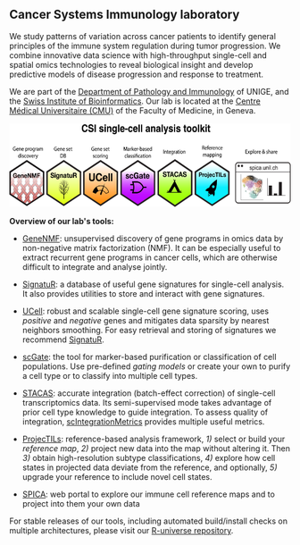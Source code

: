 ## Cancer Systems Immunology laboratory

We study patterns of variation across cancer patients to identify general principles of the immune system regulation during tumor progression.
We combine innovative data science with high-throughput single-cell and spatial omics technologies to reveal biological insight and develop predictive models of disease progression and response to treatment.

We are part of the [Department of Pathology and Immunology](https://www.unige.ch/medecine/pati/) of UNIGE, and the [Swiss Institute of Bioinformatics](https://www.sib.swiss/carmona-santiago). Our lab is located at the [Centre Médical Universitaire (CMU)](https://www.unige.ch/medecine/en/contacts-acces/contact) of the Faculty of Medicine, in Geneva.


<p align="center">
  <img height="150" src="https://github.com/carmonalab/.github/blob/master/profile/CSI_toolkit_simple.png">
</p>

**Overview of our lab's tools:**

* [GeneNMF](https://github.com/carmonalab/GeneNMF): unsupervised discovery of gene programs in omics data by non-negative matrix factorization (NMF). It can be especially useful to extract recurrent gene programs in cancer cells, which are otherwise difficult to integrate and analyse jointly.

* [SignatuR](https://github.com/carmonalab/SignatuR): a database of useful gene signatures for single-cell analysis. It also provides utilities to store and interact with gene signatures.

* [UCell](https://github.com/carmonalab/UCell): robust and scalable single-cell gene signature scoring, uses *positive* and *negative* genes and mitigates data sparsity by nearest neighbors smoothing. For easy retrieval and storing of signatures we recommend [SignatuR](https://github.com/carmonalab/SignatuR).

* [scGate](https://github.com/carmonalab/scGate): the tool for marker-based purification or classification of cell populations. Use pre-defined *gating models* or create your own to purify a cell type or to classify into multiple cell types.

* [STACAS](https://github.com/carmonalab/STACAS): accurate integration (batch-effect correction) of single-cell transcriptomics data. Its semi-supervised mode takes advantage of prior cell type knowledge to guide integration. To assess quality of integration, [scIntegrationMetrics](https://github.com/carmonalab/scIntegrationMetrics) provides multiple useful metrics.

* [ProjecTILs](https://github.com/carmonalab/ProjecTILs): reference-based analysis framework, *1)* select or build your *reference map*, *2)* project new data into the map without altering it. Then *3)* obtain high-resolution subtype classifications, *4)* explore how cell states in projected data deviate from the reference, and optionally, *5)* upgrade your reference to include novel cell states.

* [SPICA](https://spica.unil.ch/): web portal to explore our immune cell reference maps and to project into them your own data

For stable releases of our tools, including automated build/install checks on multiple architectures, please visit our [R-universe repository](https://carmonalab.r-universe.dev/builds).
